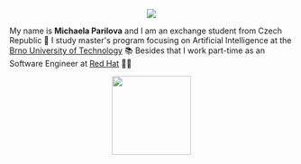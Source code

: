 <!-- Open Source Software - Assignment n. 1 -->
<!-- Michaela Parilova - 5.9.2024 -->

<p align="center">
    <img src="https://capsule-render.vercel.app/api?type=waving&height=200&color=gradient&text=Hi%20everyone!😊&textBg=false&fontSize=52&animation=twinkling"/>
</p>

My name is **Michaela Parilova** and I am an exchange student from Czech Republic 👋 
I study master's program focusing on Artificial Intelligence at the [Brno University of Technology](https://www.vut.cz/en/) 📚 
Besides that I work part-time as an Software Engineer at [Red Hat](https://www.redhat.com/en) 👩‍💻

<p align="center">
    <img height="140" src="https://media.tenor.com/JL0YrycH2gkAAAAj/peach-goma-crate-orange.gif"/>
</p>

